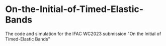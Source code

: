 # On-the-Initial-of-Timed-Elastic-Bands
The code and simulation for the IFAC WC2023 submission "On the Initial of Timed-Elastic Bands"
